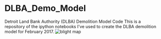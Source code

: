 # DLBA_Demo_Model
Detroit Land Bank Authority (DLBA) Demolition Model Code
This is a repository of the ipython notebooks I've used to create the DLBA demolition model for February 2017.
![blight map](https://cloud.githubusercontent.com/assets/9039296/23921697/fa6039cc-08d5-11e7-8e46-2046415dbfb9.png)
